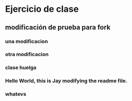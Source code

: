 # Ejercicio de clase

## modificación de prueba para fork

### una modificacion

### otra modificacion

### clase huelga

### Hello World, this is Jay modifying the readme file.

### whatevs
